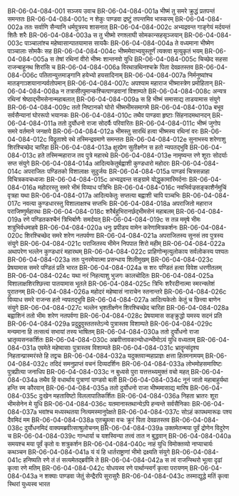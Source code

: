 BR-06-04-084-001  सञ्जय उवाच
BR-06-04-084-001a भीष्मं तु समरे क्रुद्धं प्रतपन्तं समन्ततः
BR-06-04-084-001c न शेकुः पाण्डवा द्रष्टुं तपन्तमिव भास्करम्
BR-06-04-084-002a ततः सर्वाणि सैन्यानि धर्मपुत्रस्य शासनात्
BR-06-04-084-002c अभ्यद्रवन्त गाङ्गेयं मर्दयन्तं शितैः शरैः
BR-06-04-084-003a स तु भीष्मो रणश्लाघी सोमकान्सहसृञ्जयान्
BR-06-04-084-003c पाञ्चालांश्च महेष्वासान्पातयामास सायकैः
BR-06-04-084-004a ते वध्यमाना भीष्मेण पाञ्चालाः सोमकैः सह
BR-06-04-084-004c भीष्ममेवाभ्ययुस्तूर्णं त्यक्त्वा मृत्युकृतं भयम्
BR-06-04-084-005a स तेषां रथिनां वीरो भीष्मः शान्तनवो युधि
BR-06-04-084-005c चिच्छेद सहसा राजन्बाहूनथ शिरांसि च
BR-06-04-084-006a विरथान्रथिनश्चक्रे पिता देवव्रतस्तव
BR-06-04-084-006c पतितान्युत्तमाङ्गानि हयेभ्यो हयसादिनाम्
BR-06-04-084-007a निर्मनुष्यांश्च मातङ्गाञ्शयानान्पर्वतोपमान्
BR-06-04-084-007c अपश्याम महाराज भीष्मास्त्रेण प्रमोहितान्
BR-06-04-084-008a न तत्रासीत्पुमान्कश्चित्पाण्डवानां विशाम्पते
BR-06-04-084-008c अन्यत्र रथिनां श्रेष्ठाद्भीमसेनान्महाबलात्
BR-06-04-084-009a स हि भीष्मं समासाद्य ताडयामास संयुगे
BR-06-04-084-009c ततो निष्टानको घोरो भीष्मभीमसमागमे
BR-06-04-084-010a बभूव सर्वसैन्यानां घोररूपो भयानकः
BR-06-04-084-010c तथैव पाण्डवा हृष्टाः सिंहनादमथानदन्
BR-06-04-084-011a ततो दुर्योधनो राजा सोदर्यैः परिवारितः
BR-06-04-084-011c भीष्मं जुगोप समरे वर्तमाने जनक्षये
BR-06-04-084-012a भीमस्तु सारथिं हत्वा भीष्मस्य रथिनां वरः
BR-06-04-084-012c विद्रुताश्वे रथे तस्मिन्द्रवमाणे समन्ततः
BR-06-04-084-012e सुनाभस्य शरेणाशु शिरश्चिच्छेद चारिहा
BR-06-04-084-013a क्षुरप्रेण सुतीक्ष्णेन स हतो न्यपतद्भुवि
BR-06-04-084-013c हते तस्मिन्महाराज तव पुत्रे महारथे
BR-06-04-084-013e नामृष्यन्त रणे शूराः सोदर्याः सप्त संयुगे
BR-06-04-084-014a आदित्यकेतुर्बह्वाशी कुण्डधारो महोदरः
BR-06-04-084-014c अपराजितः पण्डितको विशालाक्षः सुदुर्जयः
BR-06-04-084-015a पाण्डवं चित्रसन्नाहा विचित्रकवचध्वजाः
BR-06-04-084-015c अभ्यद्रवन्त सङ्ग्रामे योद्धुकामारिमर्दनाः
BR-06-04-084-016a महोदरस्तु समरे भीमं विव्याध पत्रिभिः
BR-06-04-084-016c नवभिर्वज्रसङ्काशैर्नमुचिं वृत्रहा यथा
BR-06-04-084-017a आदित्यकेतुः सप्तत्या बह्वाशी चापि पञ्चभिः
BR-06-04-084-017c नवत्या कुण्डधारस्तु विशालाक्षश्च सप्तभिः
BR-06-04-084-018a अपराजितो महाराज पराजिष्णुर्महारथः
BR-06-04-084-018c शरैर्बहुभिरानर्छद्भीमसेनं महाबलम्
BR-06-04-084-019a रणे पण्डितकश्चैनं त्रिभिर्बाणैः समर्दयत्
BR-06-04-084-019c स तन्न ममृषे भीमः शत्रुभिर्वधमाहवे
BR-06-04-084-020a धनुः प्रपीड्य वामेन करेणामित्रकर्शनः
BR-06-04-084-020c शिरश्चिच्छेद समरे शरेण नतपर्वणा
BR-06-04-084-021a अपराजितस्य सुनसं तव पुत्रस्य संयुगे
BR-06-04-084-021c पराजितस्य भीमेन निपपात शिरो महीम्
BR-06-04-084-022a अथापरेण भल्लेन कुण्डधारं महारथम्
BR-06-04-084-022c प्राहिणोन्मृत्युलोकाय सर्वलोकस्य पश्यतः
BR-06-04-084-023a ततः पुनरमेयात्मा प्रसन्धाय शिलीमुखम्
BR-06-04-084-023c प्रेषयामास समरे पण्डितं प्रति भारत
BR-06-04-084-024a स शरः पण्डितं हत्वा विवेश धरणीतलम्
BR-06-04-084-024c यथा नरं निहत्याशु भुजगः कालचोदितः
BR-06-04-084-025a विशालाक्षशिरश्छित्त्वा पातयामास भूतले
BR-06-04-084-025c त्रिभिः शरैरदीनात्मा स्मरन्क्लेशं पुरातनम्
BR-06-04-084-026a महोदरं महेष्वासं नाराचेन स्तनान्तरे
BR-06-04-084-026c विव्याध समरे राजन्स हतो न्यपतद्भुवि
BR-06-04-084-027a आदित्यकेतोः केतुं च छित्त्वा बाणेन संयुगे
BR-06-04-084-027c भल्लेन भृशतीक्ष्णेन शिरश्चिच्छेद चारिहा
BR-06-04-084-028a बह्वाशिनं ततो भीमः शरेण नतपर्वणा
BR-06-04-084-028c प्रेषयामास सङ्क्रुद्धो यमस्य सदनं प्रति
BR-06-04-084-029a प्रदुद्रुवुस्ततस्तेऽन्ये पुत्रास्तव विशाम्पते
BR-06-04-084-029c मन्यमाना हि तत्सत्यं सभायां तस्य भाषितम्
BR-06-04-084-030a ततो दुर्योधनो राजा भ्रातृव्यसनकर्शितः
BR-06-04-084-030c अब्रवीत्तावकान्योधान्भीमोऽयं युधि वध्यताम्
BR-06-04-084-031a एवमेते महेष्वासाः पुत्रास्तव विशाम्पते
BR-06-04-084-031c भ्रातॄन्संदृश्य निहतान्प्रास्मरंस्ते हि तद्वचः
BR-06-04-084-032a यदुक्तवान्महाप्राज्ञः क्षत्ता हितमनामयम्
BR-06-04-084-032c तदिदं समनुप्राप्तं वचनं दिव्यदर्शिनः
BR-06-04-084-033a लोभमोहसमाविष्टः पुत्रप्रीत्या जनाधिप
BR-06-04-084-033c न बुध्यसे पुरा यत्तत्तथ्यमुक्तं वचो महत्
BR-06-04-084-034a तथैव हि वधार्थाय पुत्राणां पाण्डवो बली
BR-06-04-084-034c नूनं जातो महाबाहुर्यथा हन्ति स्म कौरवान्
BR-06-04-084-035a ततो दुर्योधनो राजा भीष्ममासाद्य मारिष
BR-06-04-084-035c दुःखेन महताविष्टो विललापातिकर्शितः
BR-06-04-084-036a निहता भ्रातरः शूरा भीमसेनेन मे युधि
BR-06-04-084-036c यतमानास्तथान्येऽपि हन्यन्ते सर्वसैनिकाः
BR-06-04-084-037a भवांश्च मध्यस्थतया नित्यमस्मानुपेक्षते
BR-06-04-084-037c सोऽहं कापथमारूढः पश्य दैवमिदं मम
BR-06-04-084-038a एतच्छ्रुत्वा वचः क्रूरं पिता देवव्रतस्तव
BR-06-04-084-038c दुर्योधनमिदं वाक्यमब्रवीत्साश्रुलोचनम्
BR-06-04-084-039a उक्तमेतन्मया पूर्वं द्रोणेन विदुरेण च
BR-06-04-084-039c गान्धार्या च यशस्विन्या तत्त्वं तात न बुद्धवान्
BR-06-04-084-040a समयश्च मया पूर्वं कृतो वः शत्रुकर्शन
BR-06-04-084-040c नाहं युधि विमोक्तव्यो नाप्याचार्यः कथञ्चन
BR-06-04-084-041a यं यं हि धार्तराष्ट्राणां भीमो द्रक्ष्यति संयुगे
BR-06-04-084-041c हनिष्यति रणे तं तं सत्यमेतद्ब्रवीमि ते
BR-06-04-084-042a स त्वं राजन्स्थिरो भूत्वा दृढां कृत्वा रणे मतिम्
BR-06-04-084-042c योधयस्व रणे पार्थान्स्वर्गं कृत्वा परायणम्
BR-06-04-084-043a न शक्याः पाण्डवा जेतुं सेन्द्रैरपि सुरासुरैः
BR-06-04-084-043c तस्माद्युद्धे मतिं कृत्वा स्थिरां युध्यस्व भारत

